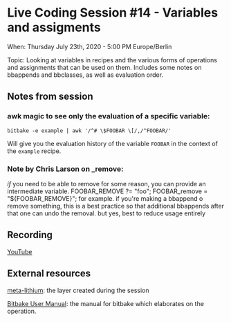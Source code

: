 # Live Coding Session #14 - Variables and assigments

When: Thursday July 23th, 2020 - 5:00 PM Europe/Berlin

Topic: Looking at variables in recipes and the various forms of operations and assignments that can be used on them. Includes some notes on bbappends and bbclasses, as well as evaluation order.

## Notes from session

### awk magic to see only the evaluation of a specific variable:

    bitbake -e example | awk '/^# \$FOOBAR \[/,/^FOOBAR/'

Will give you the evaluation history of the variable `FOOBAR` in the context of the `example` recipe.

### Note by Chris Larson on _remove:

*if* you need to be able to remove for some reason, you can provide an intermediate variable. FOOBAR_REMOVE ?= "foo"; FOOBAR_remove = "${FOOBAR_REMOVE}"; for example. if you're making a bbappend o remove something, this is a best practice so that additional bbappends after that one can undo the removal. but yes, best to reduce usage entirely

## Recording

[YouTube](https://youtu.be/eFxVqdkh_Kw)

## External resources

[meta-lithium](https://github.com/TheYoctoJester/meta-lithium): the layer created during the session

[Bitbake User Manual](https://www.yoctoproject.org/docs/current/bitbake-user-manual/bitbake-user-manual.html): the manual for bitbake which elaborates on the operation.
